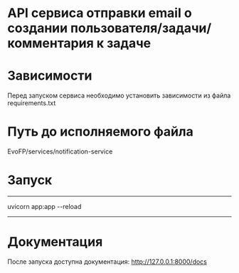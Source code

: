 # API сервиса отправки email о создании пользователя/задачи/комментария к задаче

# Зависимости

Перед запуском сервиса необходимо установить зависимости из файла requirements.txt

# Путь до исполняемого файла

EvoFP/services/notification-service

# Запуск

---

uvicorn app:app --reload

---

# Документация

После запуска доступна документация: http://127.0.0.1:8000/docs
